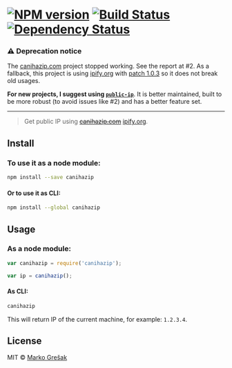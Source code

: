 # [![NPM version][npm-image]][npm-url] [![Build Status][travis-image]][travis-url] [![Dependency Status][daviddm-image]][daviddm-url]

### :warning: Deprecation notice

The [canihazip.com](http://canihazip.com/) project stopped working. See the report at #2. As a fallback, this project is using [ipify.org](https://www.ipify.org/) with [patch 1.0.3](https://github.com/markogresak/canihazip/releases/tag/v1.0.3) so it does not break old usages.

**For new projects, I suggest using [`public-ip`](https://www.npmjs.com/package/public-ip)**. It is better maintained, built to be more robust (to avoid issues like #2) and has a better feature set.

---

> Get public IP using ~~[canihazip.com](http://canihazip.com/)~~ [ipify.org](https://www.ipify.org/).

## Install

### To use it as a node module:

```sh
npm install --save canihazip
```

#### Or to use it as CLI:

```sh
npm install --global canihazip
```

## Usage

### As a node module:

```js
var canihazip = require('canihazip');

var ip = canihazip();
```

#### As CLI:

```sh
canihazip
```

This will return IP of the current machine, for example: `1.2.3.4`.

## License

MIT © [Marko Grešak](https://gresak.io)

[npm-image]: https://badge.fury.io/js/canihazip.svg
[npm-url]: https://npmjs.org/package/canihazip
[travis-image]: https://travis-ci.org/markogresak/canihazip.svg?branch=master
[travis-url]: https://travis-ci.org/markogresak/canihazip
[daviddm-image]: https://david-dm.org/markogresak/canihazip.svg?theme=shields.io
[daviddm-url]: https://david-dm.org/markogresak/canihazip
